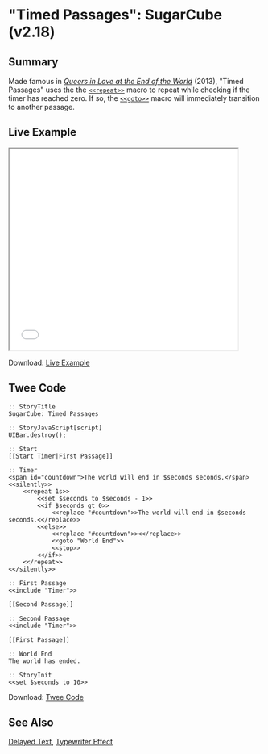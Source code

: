 # "Timed Passages": SugarCube (v2.18)

## Summary

Made famous in [*Queers in Love at the End of the World*](https://w.itch.io/end-of-the-world) (2013), "Timed Passages" uses the the [`<<repeat>>`](http://www.motoslave.net/sugarcube/2/docs/macros.html#macros-repeat) macro to repeat while checking if the timer has reached zero. If so, the [`<<goto>>`](http://www.motoslave.net/sugarcube/2/docs/macros.html#macros-goto) macro will immediately transition to another passage.

## Live Example

<section>
<iframe src="sugarcube_timedpassages_example.html" height=400 width=90%></iframe>

Download: <a href="sugarcube_timedpassages_example.html" target="_blank">Live Example</a>
</section>

## Twee Code

```twee
:: StoryTitle
SugarCube: Timed Passages

:: StoryJavaScript[script]
UIBar.destroy();

:: Start
[[Start Timer|First Passage]]

:: Timer
<span id="countdown">The world will end in $seconds seconds.</span>
<<silently>>
    <<repeat 1s>>
        <<set $seconds to $seconds - 1>>
        <<if $seconds gt 0>>
            <<replace "#countdown">>The world will end in $seconds seconds.<</replace>>
        <<else>>
            <<replace "#countdown">><</replace>>
            <<goto "World End">>
            <<stop>>
        <</if>>
    <</repeat>>
<</silently>>

:: First Passage
<<include "Timer">>

[[Second Passage]]

:: Second Passage
<<include "Timer">>

[[First Passage]]

:: World End
The world has ended.

:: StoryInit
<<set $seconds to 10>>

```

Download: <a href="sugarcube_timedpassages_twee.txt" target="_blank">Twee Code</a>

## See Also

[Delayed Text](../../delayedtext/sugarcube/sugarcube_delayedtext.md), [Typewriter Effect](../../typewriter/sugarcube/sugarcube_typewriter.md)
